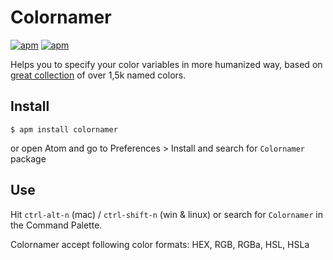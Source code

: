 # Colornamer
[![apm](https://img.shields.io/apm/dm/colornamer.svg)](https://atom.io/packages/colornamer)
[![apm](https://img.shields.io/apm/v/colornamer.svg)]()

Helps you to specify your color variables in more humanized way, based on [great collection](http://chir.ag/projects/ntc/) of over 1,5k named colors.

## Install
```
$ apm install colornamer
```
or open Atom and go to Preferences > Install and search for `Colornamer` package


## Use
Hit `ctrl-alt-n` (mac) / `ctrl-shift-n` (win & linux) or search for `Colornamer` in the Command Palette.

Colornamer accept following color formats: HEX, RGB, RGBa, HSL, HSLa
